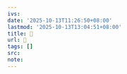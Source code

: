 ```yaml
---
ivs:
date: '2025-10-13T11:26:50+08:00'
lastmod: '2025-10-13T13:04:51+08:00'
title: 󰓭
url: 󰓭
tags: []
src:
note:
---
```

